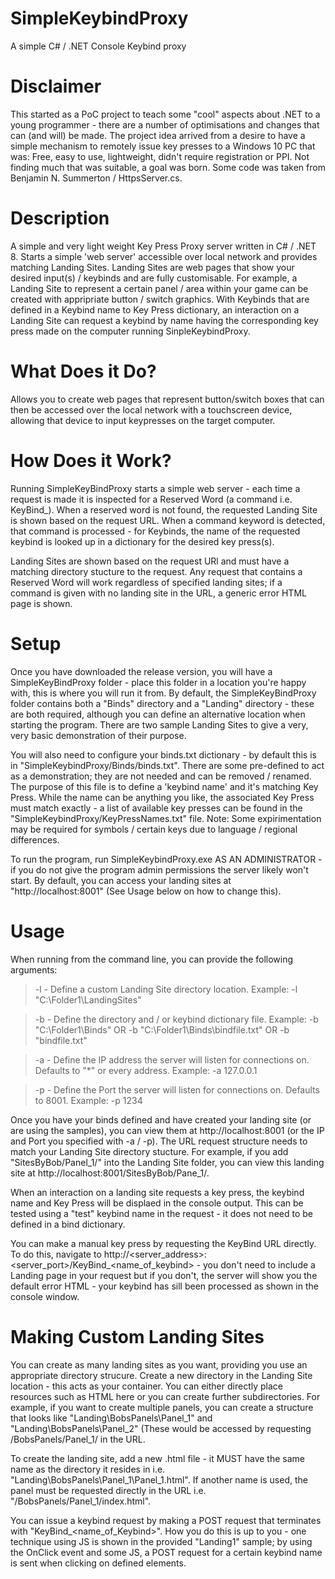 # SimpleKeybindProxy
A simple C# / .NET Console Keybind proxy

# Disclaimer
This started as a PoC project to teach some "cool" aspects about .NET to a young programmer - there are a number of optimisations and changes that can (and will) be made.  The project idea arrived from a desire to have a simple mechanism to remotely issue key presses to a Windows 10 PC that was: Free, easy to use, lightweight, didn't require registration or PPI.  Not finding much that was suitable, a goal was born.  Some code was taken from Benjamin N. Summerton / HttpsServer.cs.


# Description
A simple and very light weight Key Press Proxy server written in C# / .NET 8.  Starts a simple 'web server' accessible over local network and provides matching Landing Sites.  Landing Sites are web pages that show your desired input(s) / keybinds and are fully customisable.  For example, a Landing Site to represent a certain panel / area within your game can be created with appripriate button / switch graphics.  With Keybinds that are defined in a Keybind name to Key Press dictionary, an interaction on a Landing Site can request a keybind by name having the corresponding key press made on the computer running SinpleKeybindProxy.


# What Does it Do?
Allows you to create web pages that represent button/switch boxes that can then be accessed over the local network with a touchscreen device, allowing that device to input keypresses on the target computer.


# How Does it Work?
Running SimpleKeyBindProxy starts a simple web server - each time a request is made it is inspected for a Reserved Word (a command i.e. KeyBind_).  When a reserved word is not found, the requested Landing Site is shown based on the request URL.  When a command keyword is detected, that command is processed - for Keybinds, the name of the requested keybind is looked up in a dictionary for the desired key press(s).

Landing Sites are shown based on the request URl and must have a matching directory stucture to the request.  Any request that contains a Reserved Word will work regardless of specified landing sites; if a command is given with no landing site in the URL, a generic error HTML page is shown.


# Setup
Once you have downloaded the release version, you will have a SimpleKeyBindProxy folder - place this folder in a location you're happy with, this is where you will run it from.  By default, the SimpleKeyBindProxy folder contains both a "Binds" directory and a "Landing" directory - these are both required, although you can define an alternative location when starting the program.  There are two sample Landing Sites to give a very, very basic demonstration of their purpose.

You will also need to configure your binds.txt dictionary - by default this is in "SimpleKeybindProxy/Binds/binds.txt".  There are some pre-defined to act as a demonstration; they are not needed and can be removed / renamed.  The purpose of this file is to define a 'keybind name' and it's matching Key Press.  While the name can be anything you like, the associated Key Press must match exactly - a list of available key presses can be found in the "SimpleKeybindProxy/KeyPressNames.txt" file.  Note: Some expirimentation may be required for symbols / certain keys due to language / regional differences.

To run the program, run SimpleKeybindProxy.exe AS AN ADMINISTRATOR - if you do not give the program admin permissions the server likely won't start.  By default, you can access your landing sites at "http://localhost:8001" (See Usage below on how to change this).

# Usage
When running from the command line, you can provide the following arguments: 
> -l - Define a custom Landing Site directory location.  Example: -l "C:\Folder1\LandingSites\"

> -b - Define the directory and / or keybind dictionary file.  Example: -b "C:\Folder1\Binds\" OR -b "C:\Folder1\Binds\bindfile.txt" OR -b "bindfile.txt"

> -a - Define the IP address the server will listen for connections on.  Defaults to "*" or every address.  Example: -a 127.0.0.1

> -p - Define the Port the server will listen for connections on.  Defaults to 8001.  Example: -p 1234 

Once you have your binds defined and have created your landing site (or are using the samples), you can view them at http://localhost:8001 (or the IP and Port you specified with -a / -p).  The URL request structure needs to match your Landing Site directory stucture.  For example, if you add "SitesByBob/Panel_1/" into the Landing Site folder, you can view this landing site at http://localhost:8001/SitesByBob/Pane_1/.

When an interaction on a landing site requests a key press, the keybind name and Key Press will be displaed in the console output.  This can be tested using a "test" keybind name in the request - it does not need to be defined in a bind dictionary.

You can make a manual key press by requesting the KeyBind URL directly.  To do this, navigate to http://<server_address>:<server_port>/KeyBind_<name_of_keybind> - you don't need to include a Landing page in your request but if you don't, the server will show you the default error HTML - your keybind has sill been processed as shown in the console window.

# Making Custom Landing Sites
You can create as many landing sites as you want, providing you use an appropriate directory strucure.  Create a new directory in the Landing Site location - this acts as your container.  You can either directly place resources such as HTML here or you can create further subdirectories.  For example, if you want to create multiple panels, you can create a structure that looks like "Landing\BobsPanels\Panel_1" and "Landing\BobsPanels\Panel_2" (These would be accessed by requesting /BobsPanels/Panel_1/ in the URL.

To create the landing site, add a new .html file - it MUST have the same name as the directory it resides in i.e. "Landing\BobsPanels\Panel_1\Panel_1.html".  If another name is used, the panel must be requested directly in the URL i.e. "/BobsPanels/Panel_1/index.html".

You can issue a keybind request by making a POST request that terminates with "KeyBind_<name_of_Keybind>".  How you do this is up to you - one technique using JS is shown in the provided "Landing1" sample; by using the OnClick event and some JS, a POST request for a certain keybind name is sent when clicking on defined elements.
